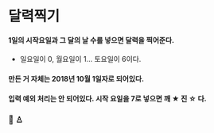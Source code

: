 # 달력찍기
#### 1일의 시작요일과 그 달의 날 수를 넣으면 달력을 찍어준다.
* 일요일이 0, 월요일이 1... 토요일이 6이다.
#### 만든 거 자체는 2018년 10월 1일자로 되어있다.
#### 입력 예외 처리는 안 되어있다. 시작 요일을 7로 넣으면 깨 ★ 진 ☆ 다.

### 🍋 ♙
